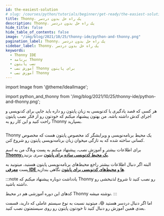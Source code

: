 ```yaml
---
id: the-easiest-solution
# slug: /courses/python/tutorials/beginner/get-ready/the-easiest-solution
title: Thonny، یک راه حل بدون دردسر
description: Thonny، یک راه حل بدون دردسر
hide_title: false
hide_table_of_contents: false
image: "/img/blog/2021/10/25/thonny-ide/python-and-thonny.png"
pagination_label: Thonny، یک راه حل بدون دردسر
sidebar_label: Thonny، یک راه حل بدون دردسر
keywords:
  - Thonny IDE
  - برنامه Thonny
  - نصب پایتون
  - آموزش نصب Thonny برای پایتون
  - آموزش نصب Thonny
---
```


import Image from '@theme/IdealImage';

import python_and_thonny from '/img/blog/2021/10/25/thonny-ide/python-and-thonny.png';

[thonny_ide]: /blog/thonny-ide
[python_ides]: /blog/python-ides

هر کسی که قصد یادگیری یا کدنویسی به زبان پایتون رو داره باید جایی برای کدنویسی و اجرای کدش داشته باشه. من بهتون پیشنهاد میکنم که خودتون رو از فکر نصب پایتون راحت کنید و این کار رو به Thonny بسپارید.

<div className="padding-vert--md">
  <Image img={python_and_thonny}/>
</div>

Thonny یک محیط برنامه‌نویسی و ویرایشگر کد مخصوص پایتون هست که مخصوص کسانی ساخته شده که به تازگی میخوان زبان برنامه‌نویسی پایتون رو شروع کنن.

برای اطلاعات بیشتر و آموزش نصب، پیشنهاد میکنم به پست وبلاگ من به اسم [**Thonny، یک محیط کد‌نویسی ساده برای پایتون**][thonny_ide] سری بزنید.

البته اگر دنبال اطلاعات بیشتر راجع محیط‌های برنامه‌نویسی پایتون هستید، میتونید به پست [**معرفی IDE ها و محیط‌های کدنویسی برای پایتون**][python_ides] نگاهی بندازید.

:::note یادداشت
دوباره پیشنهاد میکنم که Thonny رو نصب کنید تا شروع لذتبخشی رو داشته باشید.

کدهای این دوره آموزشی هم در محیط Thonny نوشته میشه.
:::

اما اگر دنبال دردسر هستید 😄، میتونید نسبت به نوع سیستم عاملی که دارید، قسمت بعدی همین آموزش رو دنبال کنید تا خودتون پایتون رو روی سیستمتون نصب کنید.
